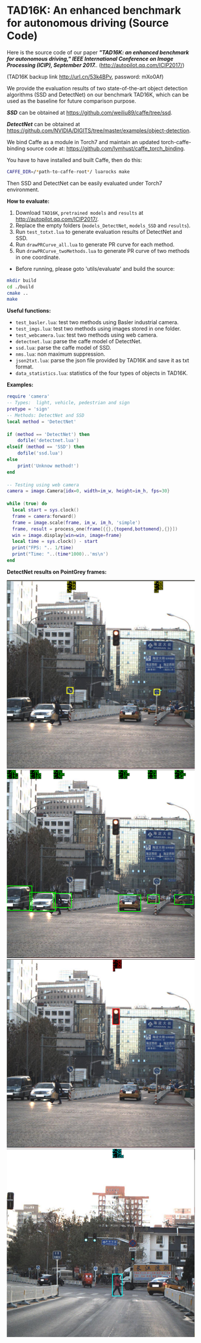 TAD16K: An enhanced benchmark for autonomous driving (Source Code)
===================

Here is the source code of our paper ***"TAD16K: an enhanced benchmark for autonomous driving," IEEE International Conference on Image Processing (ICIP), September 2017.***. (http://autopilot.qq.com/ICIP2017/)

(TAD16K backup link http://url.cn/53k4BPv, password: mXo0Af)

We provide the evaluation results of two state-of-the-art object detection algorithms (SSD and DetectNet) on our benchmark TAD16K, which can be used as the baseline for future comparison purpose. 

***SSD*** can be obtained at https://github.com/weiliu89/caffe/tree/ssd.

***DetectNet*** can be obtained at https://github.com/NVIDIA/DIGITS/tree/master/examples/object-detection.

We bind Caffe as a module in Torch7 and maintain an updated torch-caffe-binding source code at:
https://github.com/lymhust/caffe_torch_binding.

You have to have installed and built Caffe, then do this:

```bash
CAFFE_DIR=/*path-to-caffe-root*/ luarocks make
```
Then SSD and DetectNet can be easily evaluated under Torch7 environment.

**How to evaluate:**

1. Download `TAD16K`, `pretrained models` and `results` at http://autopilot.qq.com/ICIP2017/. 
2. Replace the empty folders (`models_DetectNet`, `models_SSD` and `results`).
3. Run `test_totxt.lua` to generate evaluation results of DetectNet and SSD.
4. Run `drawPRCurve_all.lua` to generate PR curve for each method.
5. Run `drawPRCurve_twoMethods.lua` to generate PR curve of two methods in one coordinate.
* Before running, please goto 'utils/evaluate' and build the source: 

```bash
mkdir build
cd ./build
cmake ..
make
```

**Useful functions:**

* `test_basler.lua`:      test two methods using Basler industrial camera.
* `test_imgs.lua`:        test two methods using images stored in one folder.
* `test_webcamera.lua`:   test two methods using web camera.
* `detectnet.lua`:        parse the caffe model of DetectNet.
* `ssd.lua`:              parse the caffe model of SSD.
* `nms.lua`:              non maximum suppression.
* `json2txt.lua`:         parse the json file provided by TAD16K and save it as txt format.
* `data_statistics.lua`:  statistics of the four types of objects in TAD16K.

**Examples:**
```lua
require 'camera'
-- Types:  light, vehicle, pedestrian and sign
pretype = 'sign'
-- Methods: DetectNet and SSD
local method = 'DetectNet'

if (method == 'DetectNet') then
	dofile('detectnet.lua')
elseif (method == 'SSD') then
	dofile('ssd.lua')
else
	print('Unknow method!')
end

-- Testing using web camera
camera = image.Camera{idx=0, width=im_w, height=im_h, fps=30}

while (true) do
  local start = sys.clock()
  frame = camera:forward()
  frame = image.scale(frame, im_w, im_h, 'simple')
  frame, result = process_one(frame[{{},{topend,bottomend},{}}])
  win = image.display{win=win, image=frame}
  local time = sys.clock() - start
  print("FPS: ".. 1/time)
  print("Time: "..(time*1000)..'ms\n')
end
```


**DetectNet results on PointGrey frames:**


![](/result_imgs/sign.png)
![](/result_imgs/car.png)
![](/result_imgs/light.png)
![](/result_imgs/ped.png)

